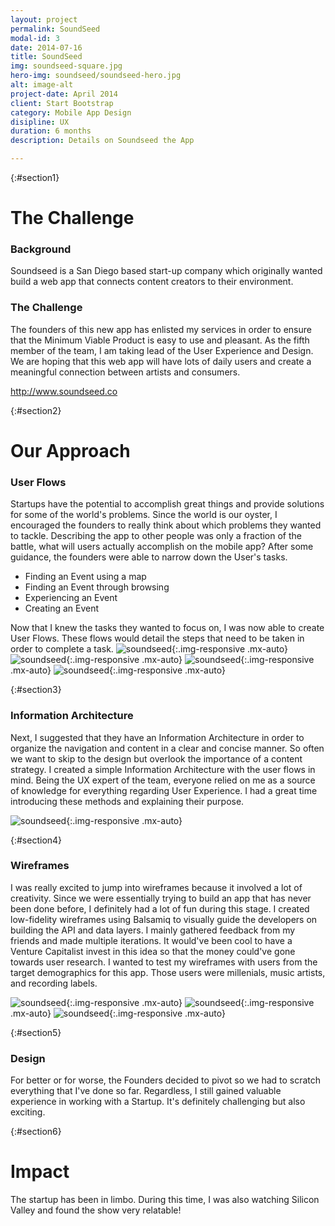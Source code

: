 ```yaml
---
layout: project
permalink: SoundSeed
modal-id: 3
date: 2014-07-16
title: SoundSeed
img: soundseed-square.jpg
hero-img: soundseed/soundseed-hero.jpg
alt: image-alt
project-date: April 2014
client: Start Bootstrap
category: Mobile App Design
disipline: UX
duration: 6 months
description: Details on Soundseed the App

---
```

{:#section1}
# The Challenge
### Background

Soundseed is a San Diego based start-up company which originally wanted build a web app that connects content creators to their environment.

### The Challenge

The founders of this new app has enlisted my services in order to ensure that the Minimum Viable Product is easy to use and pleasant. As the fifth member of the team, I am taking lead of the User Experience and Design. We are hoping that this web app will have lots of daily users and create a meaningful connection between artists and consumers.

<http://www.soundseed.co>  

{:#section2}
# Our Approach
### User Flows
Startups have the potential to accomplish great things and provide solutions for some of the world's problems. Since the world is our oyster, I encouraged the founders to really think about which problems they wanted to tackle. Describing the app to other people was only a fraction of the battle, what will users actually accomplish on the mobile app? After some guidance, the founders were able to narrow down the User's tasks.

+ Finding an Event using a map
+ Finding an Event through browsing
+ Experiencing an Event
+ Creating an Event

Now that I knew the tasks they wanted to focus on, I was now able to create User Flows. These flows would detail the steps that need to be taken in order to complete a task.
![soundseed](../img/portfolio/soundseed/flow1.jpg "user flow"){:.img-responsive .mx-auto}
![soundseed](../img/portfolio/soundseed/flow2.jpg "user flow"){:.img-responsive .mx-auto}
![soundseed](../img/portfolio/soundseed/flow3.jpg "user flow"){:.img-responsive .mx-auto}
![soundseed](../img/portfolio/soundseed/flow4.jpg "user flow"){:.img-responsive .mx-auto}

{:#section3}
### Information Architecture

Next, I suggested that they have an Information Architecture in order to organize the navigation and content in a clear and concise manner. So often we want to skip to the design but overlook the importance of a content strategy. I created a simple Information Architecture with the user flows in mind. Being the UX expert of the team, everyone relied on me as a source of knowledge for everything regarding User Experience. I had a great time introducing these methods and explaining their purpose.

![soundseed](../img/portfolio/soundseed/ia.jpg "info arch"){:.img-responsive .mx-auto}


{:#section4}
### Wireframes

I was really excited to jump into wireframes because it involved a lot of creativity. Since we were essentially trying to build an app that has never been done before, I definitely had a lot of fun during this stage. I created low-fidelity wireframes using Balsamiq to visually guide the developers on building the API and data layers. I mainly gathered feedback from my friends and made multiple iterations. It would've been cool to have a Venture Capitalist invest in this idea so that the money could've gone towards user research. I wanted to test my wireframes with users from the target demographics for this app. Those users were millenials, music artists, and recording labels.

![soundseed](../img/portfolio/soundseed/balsamiq-1.png "wireframe"){:.img-responsive .mx-auto}
![soundseed](../img/portfolio/soundseed/balsamiq-2.png "wireframe"){:.img-responsive .mx-auto}
![soundseed](../img/portfolio/soundseed/balsamiq-3.png "wireframe"){:.img-responsive .mx-auto}


{:#section5}
### Design
For better or for worse, the Founders decided to pivot so we had to scratch everything that I've done so far. Regardless, I still gained valuable experience in working with a Startup. It's definitely challenging but also exciting.


{:#section6}

# Impact
The startup has been in limbo. During this time, I was also watching Silicon Valley and found the show very relatable!

